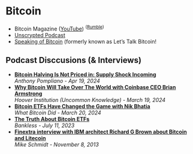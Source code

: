 # Bitcoin

- Bitcoin Magazine ([YouTube](https://www.youtube.com/@BitcoinMagazine))
  <sup>([Rumble](https://rumble.com/c/BitcoinMagazine))</sup>
- [Unscrypted Podcast](https://open.spotify.com/show/2xLiEgobFCDOM6nW5bLoyN)
- [Speaking of Bitcoin](https://open.spotify.com/show/2u3oXWilTSFmZ034vQeUGq) (formerly known as Let’s Talk Bitcoin!

## Podcast Disccusions (& Interviews)

- [**Bitcoin Halving Is Not Priced in: Supply Shock Incoming**](https://www.youtube.com/watch?v=ST_960wTJnY)
  <br/>_Anthony Pompliano - Apr 19, 2024_
- [**Why Bitcoin Will Take Over The World with Coinbase CEO Brian Armstrong**](https://www.youtube.com/watch?v=KgUlxorY0Vc)
  <br/>_Hoover Institution (Uncommon Knowledge) - March 19, 2024_
- [**Bitcoin ETFs Have Changed the Game with Nik Bhatia**](https://www.youtube.com/watch?v=48r0VO9m1yc)
  <br/>_What Bitcoin Did -  March 20, 2024_
- [**The Truth About Bitcoin ETFs**](https://www.youtube.com/watch?v=uPAV9Qmr6c0)
  <br/>_Bankless - July 11, 2023_
- [**Finextra interview with IBM architect Richard G Brown about Bitcoin and Litecoin**](https://www.youtube.com/watch?v=gERNbqUNMm4)
  <br/>_Mike Schmidt - November 8, 2013_
